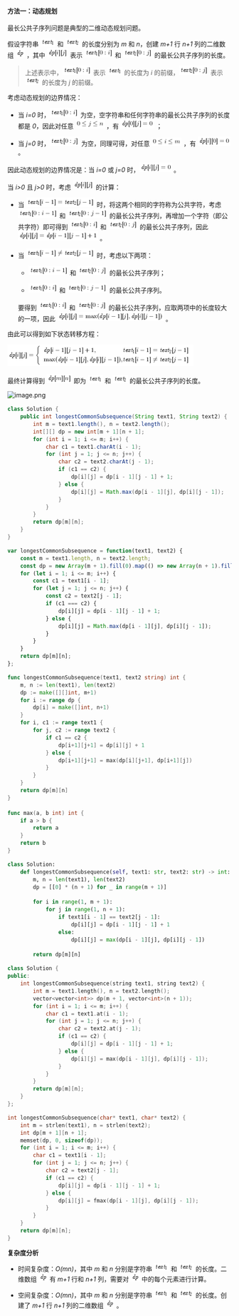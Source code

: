 #### 方法一：动态规划

最长公共子序列问题是典型的二维动态规划问题。

假设字符串 ![\textit{text}_1 ](./p__textit{text}_1_.png)  和 ![\textit{text}_2 ](./p__textit{text}_2_.png)  的长度分别为 *m* 和 *n*，创建 *m+1* 行 *n+1* 列的二维数组 ![\textit{dp} ](./p__textit{dp}_.png) ，其中 ![\textit{dp}\[i\]\[j\] ](./p__textit{dp}_i__j__.png)  表示 ![\textit{text}_1\[0:i\] ](./p__textit{text}_1_0:i__.png)  和 ![\textit{text}_2\[0:j\] ](./p__textit{text}_2_0:j__.png)  的最长公共子序列的长度。

> 上述表示中，![\textit{text}_1\[0:i\] ](./p__textit{text}_1_0:i__.png)  表示 ![\textit{text}_1 ](./p__textit{text}_1_.png)  的长度为 *i* 的前缀，![\textit{text}_2\[0:j\] ](./p__textit{text}_2_0:j__.png)  表示 ![\textit{text}_2 ](./p__textit{text}_2_.png)  的长度为 *j* 的前缀。

考虑动态规划的边界情况：

- 当 *i=0* 时，![\textit{text}_1\[0:i\] ](./p__textit{text}_1_0:i__.png)  为空，空字符串和任何字符串的最长公共子序列的长度都是 *0*，因此对任意 ![0\lej\len ](./p__0_le_j_le_n_.png) ，有 ![\textit{dp}\[0\]\[j\]=0 ](./p__textit{dp}_0__j_=0_.png) ；

- 当 *j=0* 时，![\textit{text}_2\[0:j\] ](./p__textit{text}_2_0:j__.png)  为空，同理可得，对任意 ![0\lei\lem ](./p__0_le_i_le_m_.png) ，有 ![\textit{dp}\[i\]\[0\]=0 ](./p__textit{dp}_i__0_=0_.png) 。

因此动态规划的边界情况是：当 *i=0* 或 *j=0* 时，![\textit{dp}\[i\]\[j\]=0 ](./p__textit{dp}_i__j_=0_.png) 。

当 *i>0* 且 *j>0* 时，考虑 ![\textit{dp}\[i\]\[j\] ](./p__textit{dp}_i__j__.png)  的计算：

- 当 ![\textit{text}_1\[i-1\]=\textit{text}_2\[j-1\] ](./p__textit{text}_1_i-1_=textit{text}_2_j-1__.png)  时，将这两个相同的字符称为公共字符，考虑 ![\textit{text}_1\[0:i-1\] ](./p__textit{text}_1_0:i-1__.png)  和 ![\textit{text}_2\[0:j-1\] ](./p__textit{text}_2_0:j-1__.png)  的最长公共子序列，再增加一个字符（即公共字符）即可得到 ![\textit{text}_1\[0:i\] ](./p__textit{text}_1_0:i__.png)  和 ![\textit{text}_2\[0:j\] ](./p__textit{text}_2_0:j__.png)  的最长公共子序列，因此 ![\textit{dp}\[i\]\[j\]=\textit{dp}\[i-1\]\[j-1\]+1 ](./p__textit{dp}_i__j_=textit{dp}_i-1__j-1_+1_.png) 。

- 当 ![\textit{text}_1\[i-1\]\ne\textit{text}_2\[j-1\] ](./p__textit{text}_1_i-1__ne_textit{text}_2_j-1__.png)  时，考虑以下两项：

   - ![\textit{text}_1\[0:i-1\] ](./p__textit{text}_1_0:i-1__.png)  和 ![\textit{text}_2\[0:j\] ](./p__textit{text}_2_0:j__.png)  的最长公共子序列；

   - ![\textit{text}_1\[0:i\] ](./p__textit{text}_1_0:i__.png)  和 ![\textit{text}_2\[0:j-1\] ](./p__textit{text}_2_0:j-1__.png)  的最长公共子序列。

   要得到 ![\textit{text}_1\[0:i\] ](./p__textit{text}_1_0:i__.png)  和 ![\textit{text}_2\[0:j\] ](./p__textit{text}_2_0:j__.png)  的最长公共子序列，应取两项中的长度较大的一项，因此 ![\textit{dp}\[i\]\[j\]=\max(\textit{dp}\[i-1\]\[j\],\textit{dp}\[i\]\[j-1\]) ](./p__textit{dp}_i__j_=max_textit{dp}_i-1__j_,textit{dp}_i__j-1___.png) 。

由此可以得到如下状态转移方程：

![\textit{dp}\[i\]\[j\]=\begin{cases}\textit{dp}\[i-1\]\[j-1\]+1,&\textit{text}_1\[i-1\]=\textit{text}_2\[j-1\]\\\max(\textit{dp}\[i-1\]\[j\],\textit{dp}\[i\]\[j-1\]),&\textit{text}_1\[i-1\]\ne\textit{text}_2\[j-1\]\end{cases} ](./p___textit{dp}_i__j__=_begin{cases}_textit{dp}_i-1__j-1_+1,_&_textit{text}_1_i-1_=textit{text}_2_j-1___max_textit{dp}_i-1__j_,textit{dp}_i__j-1__,_&_textit{text}_1_i-1__ne_textit{text}_2_j-1__end{cases}__.png) 

最终计算得到 ![\textit{dp}\[m\]\[n\] ](./p__textit{dp}_m__n__.png)  即为 ![\textit{text}_1 ](./p__textit{text}_1_.png)  和 ![\textit{text}_2 ](./p__textit{text}_2_.png)  的最长公共子序列的长度。

![image.png](https://pic.leetcode-cn.com/1617411822-KhEKGw-image.png)


```Java [sol1-Java]
class Solution {
    public int longestCommonSubsequence(String text1, String text2) {
        int m = text1.length(), n = text2.length();
        int[][] dp = new int[m + 1][n + 1];
        for (int i = 1; i <= m; i++) {
            char c1 = text1.charAt(i - 1);
            for (int j = 1; j <= n; j++) {
                char c2 = text2.charAt(j - 1);
                if (c1 == c2) {
                    dp[i][j] = dp[i - 1][j - 1] + 1;
                } else {
                    dp[i][j] = Math.max(dp[i - 1][j], dp[i][j - 1]);
                }
            }
        }
        return dp[m][n];
    }
}
```

```JavaScript [sol1-JavaScript]
var longestCommonSubsequence = function(text1, text2) {
    const m = text1.length, n = text2.length;
    const dp = new Array(m + 1).fill(0).map(() => new Array(n + 1).fill(0));
    for (let i = 1; i <= m; i++) {
        const c1 = text1[i - 1];
        for (let j = 1; j <= n; j++) {
            const c2 = text2[j - 1];
            if (c1 === c2) {
                dp[i][j] = dp[i - 1][j - 1] + 1;
            } else {
                dp[i][j] = Math.max(dp[i - 1][j], dp[i][j - 1]);
            }
        }
    }
    return dp[m][n];
};
```

```go [sol1-Golang]
func longestCommonSubsequence(text1, text2 string) int {
    m, n := len(text1), len(text2)
    dp := make([][]int, m+1)
    for i := range dp {
        dp[i] = make([]int, n+1)
    }
    for i, c1 := range text1 {
        for j, c2 := range text2 {
            if c1 == c2 {
                dp[i+1][j+1] = dp[i][j] + 1
            } else {
                dp[i+1][j+1] = max(dp[i][j+1], dp[i+1][j])
            }
        }
    }
    return dp[m][n]
}

func max(a, b int) int {
    if a > b {
        return a
    }
    return b
}
```

```Python [sol1-Python3]
class Solution:
    def longestCommonSubsequence(self, text1: str, text2: str) -> int:
        m, n = len(text1), len(text2)
        dp = [[0] * (n + 1) for _ in range(m + 1)]
        
        for i in range(1, m + 1):
            for j in range(1, n + 1):
                if text1[i - 1] == text2[j - 1]:
                    dp[i][j] = dp[i - 1][j - 1] + 1
                else:
                    dp[i][j] = max(dp[i - 1][j], dp[i][j - 1])
        
        return dp[m][n]
```

```C++ [sol1-C++]
class Solution {
public:
    int longestCommonSubsequence(string text1, string text2) {
        int m = text1.length(), n = text2.length();
        vector<vector<int>> dp(m + 1, vector<int>(n + 1));
        for (int i = 1; i <= m; i++) {
            char c1 = text1.at(i - 1);
            for (int j = 1; j <= n; j++) {
                char c2 = text2.at(j - 1);
                if (c1 == c2) {
                    dp[i][j] = dp[i - 1][j - 1] + 1;
                } else {
                    dp[i][j] = max(dp[i - 1][j], dp[i][j - 1]);
                }
            }
        }
        return dp[m][n];
    }
};
```

```C [sol1-C]
int longestCommonSubsequence(char* text1, char* text2) {
    int m = strlen(text1), n = strlen(text2);
    int dp[m + 1][n + 1];
    memset(dp, 0, sizeof(dp));
    for (int i = 1; i <= m; i++) {
        char c1 = text1[i - 1];
        for (int j = 1; j <= n; j++) {
            char c2 = text2[j - 1];
            if (c1 == c2) {
                dp[i][j] = dp[i - 1][j - 1] + 1;
            } else {
                dp[i][j] = fmax(dp[i - 1][j], dp[i][j - 1]);
            }
        }
    }
    return dp[m][n];
}
```

**复杂度分析**

- 时间复杂度：*O(mn)*，其中 *m* 和 *n* 分别是字符串 ![\textit{text}_1 ](./p__textit{text}_1_.png)  和 ![\textit{text}_2 ](./p__textit{text}_2_.png)  的长度。二维数组 ![\textit{dp} ](./p__textit{dp}_.png)  有 *m+1* 行和 *n+1* 列，需要对 ![\textit{dp} ](./p__textit{dp}_.png)  中的每个元素进行计算。

- 空间复杂度：*O(mn)*，其中 *m* 和 *n* 分别是字符串 ![\textit{text}_1 ](./p__textit{text}_1_.png)  和 ![\textit{text}_2 ](./p__textit{text}_2_.png)  的长度。创建了 *m+1* 行 *n+1* 列的二维数组 ![\textit{dp} ](./p__textit{dp}_.png) 。